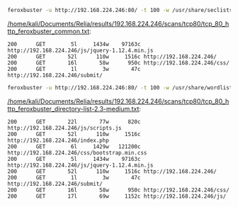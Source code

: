 ```bash
feroxbuster -u http://192.168.224.246:80/ -t 100 -w /usr/share/seclists/Discovery/Web-Content/common.txt -x "txt,html,php,asp,aspx,jsp,xml,config,bak" -v -k -n -q -e -r -o "/home/kali/Documents/Relia/results/192.168.224.246/scans/tcp80/tcp_80_http_feroxbuster_common.txt"
```

[/home/kali/Documents/Relia/results/192.168.224.246/scans/tcp80/tcp_80_http_feroxbuster_common.txt](file:///home/kali/Documents/Relia/results/192.168.224.246/scans/tcp80/tcp_80_http_feroxbuster_common.txt):

```
200      GET        5l     1434w    97163c http://192.168.224.246/js/jquery-1.12.4.min.js
200      GET       52l      110w     1516c http://192.168.224.246/
200      GET       16l       58w      950c http://192.168.224.246/css/
200      GET        1l        3w       47c http://192.168.224.246/submit/

```
```bash
feroxbuster -u http://192.168.224.246:80/ -t 100 -w /usr/share/wordlists/dirbuster/directory-list-2.3-medium.txt -x "txt,html,php,asp,aspx,jsp,xml,config,bak" -v -k -n -q -e -r -o "/home/kali/Documents/Relia/results/192.168.224.246/scans/tcp80/tcp_80_http_feroxbuster_directory-list-2.3-medium.txt"
```

[/home/kali/Documents/Relia/results/192.168.224.246/scans/tcp80/tcp_80_http_feroxbuster_directory-list-2.3-medium.txt](file:///home/kali/Documents/Relia/results/192.168.224.246/scans/tcp80/tcp_80_http_feroxbuster_directory-list-2.3-medium.txt):

```
200      GET       22l       77w      820c http://192.168.224.246/js/scripts.js
200      GET       52l      110w     1516c http://192.168.224.246/index.php
200      GET        6l     1429w   121200c http://192.168.224.246/css/bootstrap.min.css
200      GET        5l     1434w    97163c http://192.168.224.246/js/jquery-1.12.4.min.js
200      GET       52l      110w     1516c http://192.168.224.246/
200      GET        1l        3w       47c http://192.168.224.246/submit/
200      GET       16l       58w      950c http://192.168.224.246/css/
200      GET       17l       69w     1152c http://192.168.224.246/js/

```
